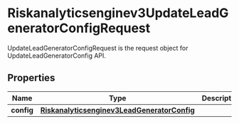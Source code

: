 

# Riskanalyticsenginev3UpdateLeadGeneratorConfigRequest

UpdateLeadGeneratorConfigRequest is the request object for UpdateLeadGeneratorConfig API.

## Properties

| Name | Type | Description | Notes |
|------------ | ------------- | ------------- | -------------|
|**config** | [**Riskanalyticsenginev3LeadGeneratorConfig**](Riskanalyticsenginev3LeadGeneratorConfig.md) |  |  [optional] |



